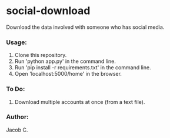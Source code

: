 # social-download

Download the data involved with someone who has social media.

### Usage:
1. Clone this repository.
2. Run 'python app.py' in the command line.
3. Run 'pip install -r requirements.txt' in the command line.
4. Open 'localhost:5000/home' in the browser.

### To Do:
1. Download multiple accounts at once (from a text file).

### Author:
Jacob C.
